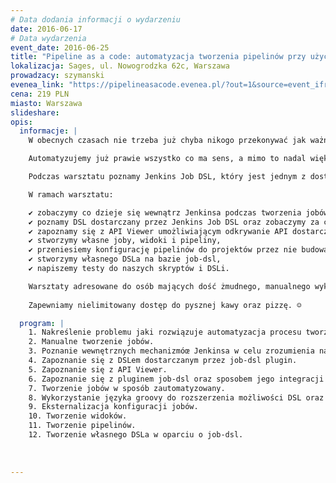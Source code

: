 ```yaml
---
# Data dodania informacji o wydarzeniu
date: 2016-06-17
# Data wydarzenia
event_date: 2016-06-25
title: "Pipeline as a code: automatyzacja tworzenia pipelinów przy użyciu Jenkins Job DSL"
lokalizacja: Sages, ul. Nowogrodzka 62c, Warszawa
prowadzacy: szymanski
evenea_link: "https://pipelineasacode.evenea.pl/?out=1&source=event_iframe"
cena: 219 PLN
miasto: Warszawa
slideshare:
opis:
  informacje: |
    W obecnych czasach nie trzeba już chyba nikogo przekonywać jak ważna jest automatyzacja w procesie ciągłego dostarczania oprogramowania. Od dawna automatyzujemy wszelkie etapy ww. procesu, piszemy liczne testy automatyczne odpalane w ramach zautomatyzowanego procesu budowania aplikacji, którą następnie w sposób zautomatyzowany wdrażamy na środowiska, których provisioning również przebiega w sposób zautomatyzowany. Nawet nasza JIRA potrafi automatycznie utworzyć nowy branch w repozytorium kodu źródłowego w momencie gdy rozpoczynamy prace nad nowym zadaniem.

    Automatyzujemy już prawie wszystko co ma sens, a mimo to nadal większość firm tworzy pipeliny umożliwiające przeprowadzenie zautomatyzowanego procesu budowania, testowania i wdrażania oprogramowania w sposób manualy. Jest to szczególnie dziwne w czasach wszechobecnych mikrousłóg, gdzie każdy nowy mikroserwis skutkuje utworzeniem kolejnego pipelinu.

    Podczas warsztatu poznamy Jenkins Job DSL, który jest jednym z dostępnych rozwiązań dla przedstawionej powyżej sytuacji. Job DSL pozwoli nam zautomatyzować proces tworzenia zarówno pojedynczych jobów i widoków, jak i całych pielinów. Zobaczymy również jak w jeszcze większym stopniu ułatwić automatyzację procesu tworzenia pipelinów poprzez tworzenie własnych DSLi na bazie Job DSL.

    W ramach warsztatu:

    ✔ zobaczymy co dzieje się wewnątrz Jenkinsa podczas tworzenia jobów, 
    ✔ poznamy DSL dostarczany przez Jenkins Job DSL oraz zobaczymy za co odpowiada sam plugin, 
    ✔ zapoznamy się z API Viewer umożliwiającym odkrywanie API dostarczanego DSLa, 
    ✔ stworzymy własne joby, widoki i pipeliny, 
    ✔ przeniesiemy konfigurację pipelinów do projektów przez nie budowanych, tak aby konfiguracja specyficna dla poszególnych projektów była odseparowana od kodu generującego joby i pipeliny, 
    ✔ stworzymy własnego DSLa na bazie job-dsl, 
    ✔ napiszemy testy do naszych skryptów i DSLi.

    Warsztaty adresowane do osób mających dość żmudnego, manualnego wyklikiwania kolejnych jobów i pipelinów w Jenkinsie. Wskazana podstawowa znajomość Jenkinsa oraz języka wysokiego poziomu (np. Java, Groovy, Python).
    
    Zapewniamy nielimitowany dostęp do pysznej kawy oraz pizzę. ☺

  program: |
    1. Nakreślenie problemu jaki rozwiązuje automatyzacja procesu tworzenia jobów i pipelinów.
    2. Manualne tworzenie jobów.
    3. Poznanie wewnętrznych mechanizmóœ Jenkinsa w celu zrozumienia na czym polegać będzie automatyzacja ww. procesu.
    4. Zapoznanie się z DSLem dostarczanym przez job-dsl plugin.
    5. Zapoznanie się z API Viewer.
    6. Zapoznanie się z pluginem job-dsl oraz sposobem jego integracji z Jenkinsem.
    7. Tworzenie jobów w sposób zautomatyzowany.
    8. Wykorzystanie języka groovy do rozszerzenia możliwości DSL oraz samego Jenkinsa.
    9. Eksternalizacja konfiguracji jobów.
    10. Tworzenie widoków.
    11. Tworzenie pipelinów.
    12. Tworzenie własnego DSLa w oparciu o job-dsl.
    
    
    
---
```

